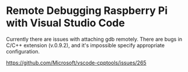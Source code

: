# Remote Debugging Raspberry Pi with Visual Studio Code

Currently there are issues with attaching gdb remotely. There are bugs in C/C++ extension (v.0.9.2), and it's impossible specify appropriate configuration.

https://github.com/Microsoft/vscode-cpptools/issues/265

